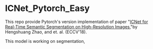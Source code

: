# ICNet_Pytorch_Easy
  This repo provide Pytorch's version implementation of paper "[ICNet for Real-Time Semantic Segmentation on High-Resolution Images](https://arxiv.org/abs/1704.08545),"by Hengshuang Zhao, and et. al. (ECCV'18).

This model is working on segmentation, 
